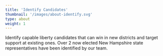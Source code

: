 ```yaml
---
title: 'Identify Candidates'
thumbnail: '/images/about-identify.svg'
type: about
weight: 1
---
```


Identify capable liberty candidates that can win in new districts and target support at existing ones. Over 2 now elected New Hampshire state representatives have been identified by our team. 
